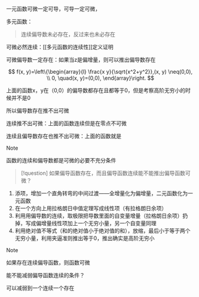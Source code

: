 一元函数可微一定可导，可导一定可微，

多元函数：

> 连续偏导数未必存在，反过来也未必存在

可微必然连续：[[多元函数的连续性]]定义证明

可微偏导数一定存在：如果当z是偏增量，则可以推出偏导数存在


$$
f(x, y)=\left\{\begin{array}{l}
\frac{x y}{\sqrt{x^2+y^2}},(x, y) \neq(0,0), \\
0, \quad(x, y)=(0,0),
\end{array}\right.
$$


上面的函数x，y在（0,0）的偏导数都存在且都等于0，但是考察高阶无穷小的时候并不是0

所以偏导数存在推不出可微

连续推不出可微：上面的函数连续但是在零点不可微

连续且偏导数存在也推不出可微：上面的函数就是

> [!NOTE]
> 函数的连续和偏导数都是可微的必要不充分条件
> 

> [!question]
> 如果偏导函数存在，而且偏导函数连续能不能推出偏导函数可微？

1. 添项，增加一个直角转弯的中间过渡——全增量化为偏增量，二元函数化为一元函数
2. 在一个方向上用拉格朗日中值定理写成线性项（有拉格朗日余项）
3. 利用用偏导数的连续，取极限把导数里面的自变量增量（拉格朗日余项）扔掉，写成偏增量线性项加上一个无穷小量，另一个自变量同理
4. 利用绝对值不等式（和的绝对值小于绝对值的和），放缩，最后小于等于两个无穷小量，利用夹逼准则推出等于0，推出确实是高阶无穷小


> [!NOTE]
> 如果存在连续偏导函数，则函数可微


能不能减弱偏导函数连续的条件？

可以减弱到一个连续一个存在






